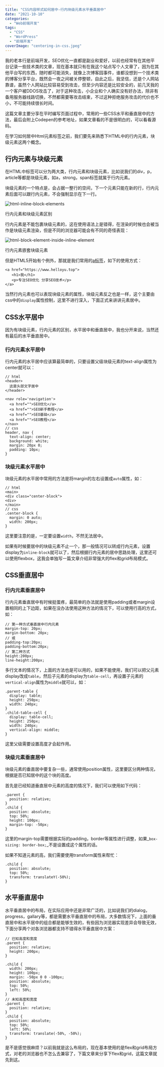 ```yaml
---
title: "CSS内容样式如何居中-行内块级元素水平垂直居中"
date: "2021-10-10"
categories: 
  - "Web前端开发"
tags: 
  - "CSS"
  - "WordPress"
  - "前端开发"
coverImage: "centering-in-css.jpeg"
---
```


我的老本行是前端开发，SEO优化一直都是副业和爱好，以前也经常有在其他平台记录一些技术类的文章，现在基本就只有在我这个站点写个人文章了，因为在其他平台写的东西，随时都可能消失，就像上次博客园事件，谁都没想到一个技术类的博客分享平台，既然会一夜之间被关停整顿，自此之后，我坚信，还是个人网站靠谱，虽然个人网站比较容易受到攻击，但至少内容还是比较安全的，前几天我的一个客户被DDOS攻击了，对于这种攻击，小企业和个人确实没有好办法，除非有备用服务器线路切换，不然都需要等攻击结束，不过这种拒绝服务攻击的代价也不小，不可能持续很长时间。

这篇文章主要分享在平时编写页面过程中，常用的一些CSS水平和垂直居中的方法，最后会附上Codepen的参考地址，如果文章看的不是很明白的，可以看看源码。

在学习如何居中Html元素标签之前，我们要先来熟悉下HTML中的行内元素，块级元素这两个概念。

## 行内元素与块级元素

在HTML中标签可以分为两大类，行内元素和块级元素，比如说我们的div，p，article等都是块级元素，如a，strong，span标签就属于行内元素。

块级元素的一个特点是，会占据一整行的空间，下一个元素只能在新的行，行内元素后面可以跟行内元素，不会强制显示在下一行。

![html-inline-block-elements](images/html-inline-block-elements-1024x566.png)

行内元素和块级元素区别

行内元素是不能包裹块级元素的，这在使用语法上是错得，在渲染的时候也会被当作是块级元素渲染，但是不同的浏览器可能会有不同的奇怪表现：

![html-block-element-inside-inline-element](images/html-block-element-inside-inline-element.png)

行内元素嵌套块级元素

但是HTML5开始有个例外，那就是我们常用的[a标签](https://www.helloyu.top/anchor-tag-title-seo.html)，如下的使用方式：

```
<a href="https://www.helloyu.top">
   <h1>我</h1>
   <p>专注SEO优化 分享SEO技术</p>
</a>
```

当然行内元素也可以表现块级元素的属性，块级元素反之也是一样，这个主要由css中的`display`属性控制，这里不进行深入，下面正式来讲讲元素居中。

## CSS水平居中

因为有块级元素，行内元素的区别，水平居中和垂直居中，我也分开来说，当然还有最后的水平垂直居中。

### 行内元素水平居中

行内元素的水平居中应该算最简单的，只要设置父级块级元素的text-align属性为center就可以：

```
// html
<header>
  这是头部文字居中
</header>

<nav role='navigation'>
  <a href="">SEO优化</a>
  <a href="">SEO新手教程</a>
  <a href="">SEO基础</a>
  <a href="">SEO教程</a>
</nav>
// css
header, nav {
  text-align: center;
  background: white;
  margin: 20px 0;
  padding: 10px;
}
```

### 块级元素水平居中

块级元素的水平居中常用的方法是将margin的左右设置成`auto`属性，如：

```
// html
<main>
<div class="center-block">
<div>
</main>
// css
.center-block {
  margin: 0 auto;
  width: 200px;
}
```

这里要注意的是，一定要设置`width`，不然无法居中。

如果有时候要居中的块级元素不止一个，那一般情况可以转成行内元素，设置display为`inline-block`就可以了，然后根据行内元素的居中思路处理，这里还可以使用flexbox，这我会单独写一篇文章介绍非常强大的flex和grid布局模式。

## CSS垂直居中

### 行内元素垂直居中

行内元素垂直居中有时候挺蛋疼，最简单的办法就是使用padding或者margin设置相同的上下边距，如果在没办法使用这种方法的情况下，可以使用行高的方式，如：

```
// 第一种方式垂直居中行内元素
margin-top: 20px;
margin-bottom: 20px;
// 或
padding-top:20px;
padding-bottom:20px;
// 第二种方式
height:200px;
line-height:200px;
```

多行文本的情况下，上面的方法也是可以用的，如果不能使用，我们可以把父元素display改成`table`，然后子元素的display为`table-cell`，再设置子元素的`vertical-align`属性为`middle`就可以，如：

```
.parent-table {
  display: table;
  height: 250px;
  width: 240px;
}
.child-table-cell {
  display: table-cell;
  height: 250px;
  width: 240px;
  vertical-align: middle;
}
```

这里父级需要设置高度才会起作用。

### 块级元素垂直居中

块级元素的垂直居中要复杂一些，通常使用position属性，这里要区分两种情况，根据是否已知居中的这个块的高度。

首先是已经知道垂直居中元素的高度的情况下，我们可以使用如下代码：

```
.parent {
  position: relative;
}
.child {
  position: absolute;
  top: 50%;
  height: 100px;
  margin-top: -50px; 
}
```

这里的margin-top需要根据实际的padding，border等属性进行调整，如果_`box-sizing: border-box;`_不是设置成这个属性的话。

如果不知道元素的高，我们需要使用transform属性来帮忙：

```
.child {
  position: absolute;
  top: 50%;
  transform: translateY(-50%);
}
```

## 水平垂直居中

水平垂直居中的布局，在实际应用中还是非常广泛的，比如说我们的dialog，progress，gallary等，都是需要水平垂直居中的布局，大多数情况下，上面的垂直居中和水平居中的组合都是能够生效的，有些因为浏览器实现差异会导致无效，下面分享两个对各浏览器都支持不错得水平垂直居中方案：

```
// 已知高度和宽度
.parent {
  position: relative;
  height: 200px;
}

.child {
  width: 200px;
  height: 100px;
  margin: -50px 0 0 -100px;
  position: absolute;
  top: 50%;
  left: 50%;
}
// 未知高度和宽度
.parent {
  position: relative;
}
.child {
  position: absolute;
  top: 50%;
  left: 50%;
  transform: translate(-50%, -50%);
}
```

是不是感觉很麻烦？以前我就是这么布局的，现在基本使用的是flex和grid布局方式，对老的浏览器也不怎么去兼容了，下篇文章来分享下flex和grid，这篇文章就先到这。
